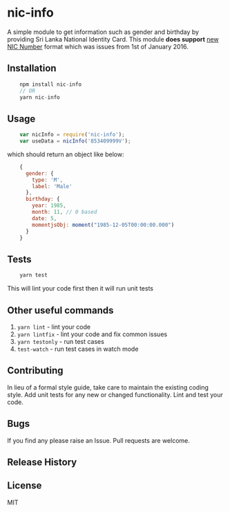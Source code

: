 # nic-info

A simple module to get information such as gender and birthday by providing Sri Lanka National Identity Card.
This module **does support** [new NIC Number](https://en.wikipedia.org/wiki/National_identity_card_(Sri_Lanka)#New_NIC_number) format which was issues from 1st of January 2016.

## Installation

```javascript
    npm install nic-info
    // OR
    yarn nic-info
```

## Usage

```javascript
    var nicInfo = require('nic-info');
    var useData = nicInfo('853409999V');
```

which should return an object like below:

```javascript
    {
      gender: {
        type: 'M',
        label: 'Male'
      },
      birthday: {
        year: 1985,
        month: 11, // 0 based
        date: 5,
        momentjsObj: moment("1985-12-05T00:00:00.000")
      }
    }
```

## Tests

```javascript
    yarn test
```

This will lint your code first then it will run unit tests

## Other useful commands

1. `yarn lint` - lint your code
2. `yarn lintfix` - lint your code and fix common issues
3. `yarn testonly` - run test cases
4. `test-watch` - run test cases in watch mode

## Contributing

In lieu of a formal style guide, take care to maintain the existing coding style. Add unit tests for any new or changed functionality. Lint and test your code.

## Bugs

If you find any please raise an Issue. Pull requests are welcome.

## Release History

## License
MIT
